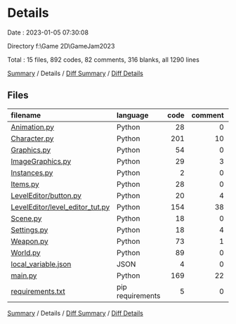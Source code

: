 # Details

Date : 2023-01-05 07:30:08

Directory f:\\Game 2D\\GameJam2023

Total : 15 files,  892 codes, 82 comments, 316 blanks, all 1290 lines

[Summary](results.md) / Details / [Diff Summary](diff.md) / [Diff Details](diff-details.md)

## Files
| filename | language | code | comment | blank | total |
| :--- | :--- | ---: | ---: | ---: | ---: |
| [Animation.py](/Animation.py) | Python | 28 | 0 | 12 | 40 |
| [Character.py](/Character.py) | Python | 201 | 10 | 79 | 290 |
| [Graphics.py](/Graphics.py) | Python | 54 | 0 | 19 | 73 |
| [ImageGraphics.py](/ImageGraphics.py) | Python | 29 | 3 | 14 | 46 |
| [Instances.py](/Instances.py) | Python | 2 | 0 | 0 | 2 |
| [Items.py](/Items.py) | Python | 28 | 0 | 10 | 38 |
| [LevelEditor/button.py](/LevelEditor/button.py) | Python | 20 | 4 | 7 | 31 |
| [LevelEditor/level_editor_tut.py](/LevelEditor/level_editor_tut.py) | Python | 154 | 38 | 47 | 239 |
| [Scene.py](/Scene.py) | Python | 18 | 0 | 7 | 25 |
| [Settings.py](/Settings.py) | Python | 18 | 4 | 12 | 34 |
| [Weapon.py](/Weapon.py) | Python | 73 | 1 | 28 | 102 |
| [World.py](/World.py) | Python | 89 | 0 | 16 | 105 |
| [local_variable.json](/local_variable.json) | JSON | 4 | 0 | 0 | 4 |
| [main.py](/main.py) | Python | 169 | 22 | 64 | 255 |
| [requirements.txt](/requirements.txt) | pip requirements | 5 | 0 | 1 | 6 |

[Summary](results.md) / Details / [Diff Summary](diff.md) / [Diff Details](diff-details.md)